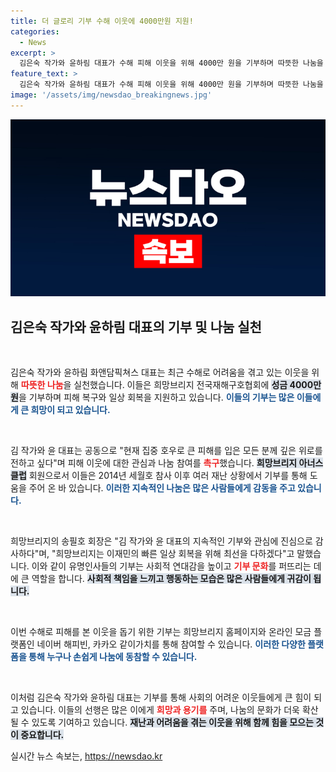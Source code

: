 ```yaml
---
title: 더 글로리 기부 수해 이웃에 4000만원 지원!
categories:
  - News
excerpt: >
  김은숙 작가와 윤하림 대표가 수해 피해 이웃을 위해 4000만 원을 기부하며 따뜻한 나눔을 실천했습니다. 이들은 모두가 관심 갖고 나눔에 동참해달라며 지속적인 기부로 희망을 전하고 있습니다.
feature_text: >
  김은숙 작가와 윤하림 대표가 수해 피해 이웃을 위해 4000만 원을 기부하며 따뜻한 나눔을 실천했습니다. 이들은 모두가 관심 갖고 나눔에 동참해달라며 지속적인 기부로 희망을 전하고 있습니다.
image: '/assets/img/newsdao_breakingnews.jpg'
---
```


<p><img src="/assets/img/newsdao_breakingnews.jpg" alt="bookingtag 속보" /></p>

<h2 data-ke-size="size26">김은숙 작가와 윤하림 대표의 기부 및 나눔 실천</h2>

<p data-ke-size="size16">&nbsp;</p>

<p>김은숙 작가와 윤하림 화앤담픽쳐스 대표는 최근 수해로 어려움을 겪고 있는 이웃을 위해 <b><span style="color: #ee2323;">따뜻한 나눔</span></b>을 실천했습니다. 이들은 희망브리지 전국재해구호협회에 <b><span style="background-color: #21538527;">성금 4000만 원</span></b>을 기부하며 피해 복구와 일상 회복을 지원하고 있습니다. <b><span style="color: #1a5490;">이들의 기부는 많은 이들에게 큰 희망이 되고 있습니다.</span></b></p>

<p data-ke-size="size16">&nbsp;</p>

<p>김 작가와 윤 대표는 공동으로 "현재 집중 호우로 큰 피해를 입은 모든 분께 깊은 위로를 전하고 싶다"며 피해 이웃에 대한 관심과 나눔 참여를 <b><span style="color: #ee2323;">촉구</span></b>했습니다. <b><span style="background-color: #21538527;">희망브리지 아너스클럽</span></b> 회원으로서 이들은 2014년 세월호 참사 이후 여러 재난 상황에서 기부를 통해 도움을 주어 온 바 있습니다. <b><span style="color: #1a5490;">이러한 지속적인 나눔은 많은 사람들에게 감동을 주고 있습니다.</span></b></p>

<p data-ke-size="size16">&nbsp;</p>

<p>희망브리지의 송필호 회장은 "김 작가와 윤 대표의 지속적인 기부와 관심에 진심으로 감사하다"며, "희망브리지는 이재민의 빠른 일상 회복을 위해 최선을 다하겠다"고 말했습니다. 이와 같이 유명인사들의 기부는 사회적 연대감을 높이고 <b><span style="color: #ee2323;">기부 문화</span></b>를 퍼뜨리는 데에 큰 역할을 합니다. <b><span style="background-color: #21538527;">사회적 책임을 느끼고 행동하는 모습은 많은 사람들에게 귀감이 됩니다.</span></b></p>

<p data-ke-size="size16">&nbsp;</p>

<p>이번 수해로 피해를 본 이웃을 돕기 위한 기부는 희망브리지 홈페이지와 온라인 모금 플랫폼인 네이버 해피빈, 카카오 같이가치를 통해 참여할 수 있습니다. <b><span style="color: #1a5490;">이러한 다양한 플랫폼을 통해 누구나 손쉽게 나눔에 동참할 수 있습니다.</span></b></p>

<p data-ke-size="size16">&nbsp;</p>

<p>이처럼 김은숙 작가와 윤하림 대표는 기부를 통해 사회의 어려운 이웃들에게 큰 힘이 되고 있습니다. 이들의 선행은 많은 이에게 <b><span style="color: #ee2323;">희망과 용기를</span></b> 주며, 나눔의 문화가 더욱 확산될 수 있도록 기여하고 있습니다. <b><span style="background-color: #21538527;">재난과 어려움을 겪는 이웃을 위해 함께 힘을 모으는 것이 중요합니다.</span></b></p>
실시간 뉴스 속보는, <a href="https://newsdao.kr" rel="dofollow">https://newsdao.kr</a>


